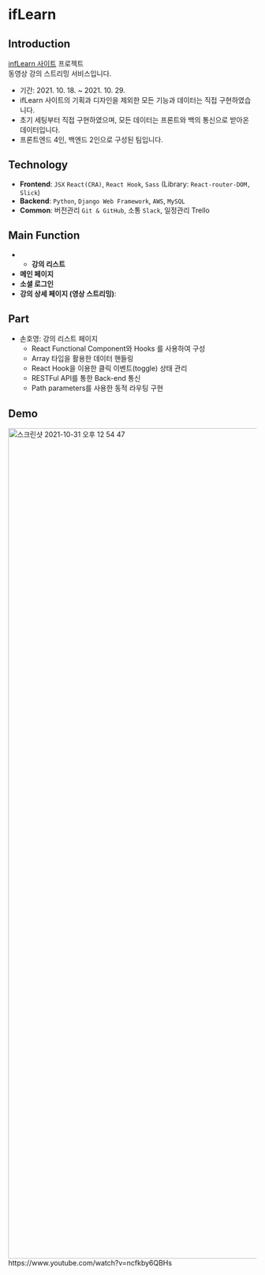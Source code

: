 # ifLearn

## Introduction

[ infLearn 사이트](https://www.inflearn.com/) 프로젝트<br>
동영상 강의 스트리밍 서비스입니다.

- 기간: 2021. 10. 18. ~ 2021. 10. 29.
- ifLearn 사이트의 기획과 디자인을 제외한 모든 기능과 데이터는 직접 구현하였습니다.
- 초기 세팅부터 직접 구현하였으며, 모든 데이터는 프론트와 백의 통신으로 받아온 데이터입니다.
- 프론트엔드 4인, 백엔드 2인으로 구성된 팀입니다.

## Technology

- **Frontend**: `JSX` `React(CRA)`, `React Hook`, `Sass` (Library: `React-router-DOM, Slick`)
- **Backend**: `Python`, `Django Web Framework`, `AWS`, `MySQL`
- **Common**: 버전관리 `Git & GitHub`, 소통 `Slack`, 일정관리 Trello

## Main Function

- - **강의 리스트**
- **메인 페이지**
- **소셜 로그인**
- **강의 상세 페이지 (영상 스트리밍)**:

## Part

- 손호영: 강의 리스트 페이지
  - React Functional Component와 Hooks 를 사용하여 구성
  - Array 타입을 활용한 데이터 핸들링
  - React Hook을 이용한 클릭 이벤트(toggle) 상태 관리
  - RESTFul API를 통한 Back-end 통신
  - Path parameters를 사용한 동적 라우팅 구현


## Demo

<img width="1682" alt="스크린샷 2021-10-31 오후 12 54 47" src="https://user-images.githubusercontent.com/81722144/139566782-b9b4eb2d-2cef-4a26-a561-fefd934f3d96.png">
https://www.youtube.com/watch?v=ncfkby6QBHs
